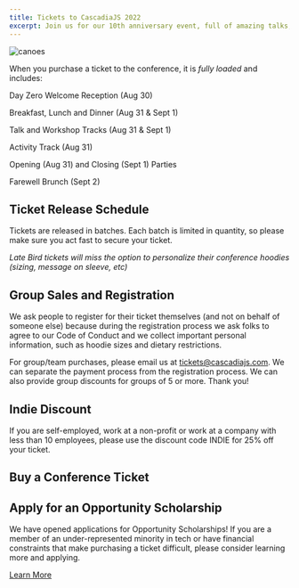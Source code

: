 ```yaml
---
title: Tickets to CascadiaJS 2022
excerpt: Join us for our 10th anniversary event, full of amazing talks, outdoor activities and more!
---
```

![canoes](/images/sunriver/canoes.jpg)

When you purchase a ticket to the conference, it is *fully loaded* and includes:

<i class="fas fa-glass-cheers"></i> Day Zero Welcome Reception (Aug 30)

<i class="fas fa-burger-soda"></i> Breakfast, Lunch and Dinner (Aug 31 & Sept 1)

<i class="fas fa-chalkboard-teacher"></i> Talk and Workshop Tracks (Aug 31 & Sept 1)

<i class="fas fa-hiking"></i> Activity Track (Aug 31)

<i class="fas fa-turntable"></i> Opening (Aug 31) and Closing (Sept 1) Parties

<i class="fas fa-coffee"></i> Farewell Brunch (Sept 2)


## Ticket Release Schedule

Tickets are released in batches. Each batch is limited in quantity, so please make sure you act fast to secure your ticket.

*Late Bird tickets will miss the option to personalize their conference hoodies (sizing, message on sleeve, etc)*

## Group Sales and Registration

We ask people to register for their ticket themselves (and not on behalf of someone else) because during the registration process we ask folks to agree to our Code of Conduct and we collect important personal information, such as hoodie sizes and dietary restrictions.

For group/team purchases, please email us at tickets@cascadiajs.com. We can separate the payment process from the registration process. We can also provide group discounts for groups of 5 or more. Thank you!

## Indie Discount

If you are self-employed, work at a non-profit or work at a company with less than 10 employees, please use the discount code INDIE for 25% off your ticket. 


## Buy a Conference Ticket

<div>
    <tito-widget event="event-loop/cascadiajs-2022" ${ DISCOUNT_CODE }></tito-widget>
</div>

## Apply for an Opportunity Scholarship

We have opened applications for Opportunity Scholarships! If you are a member of an under-represented minority in tech or have financial constraints that make purchasing a ticket difficult, please consider learning more and applying.

<div class="cta secondary"><a href="/scholarships">Learn More</a></div>
